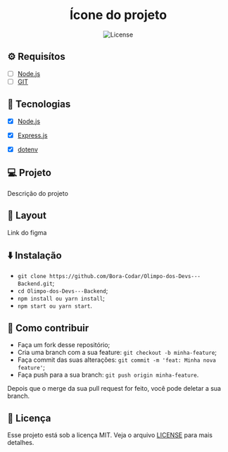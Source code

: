 <h1 align="center">
<!--   <img alt="Ícone do projeto" title="Terminal" src=".github/" width="100px" /> -->
  Ícone do projeto
</h1>

<p align="center">
  <img alt="License" src="https://img.shields.io/static/v1?label=license&message=MIT&color=5568f9&labelColor=111116">
</p>

## ⚙️ Requisítos

- [ ] [Node.js](https://nodejs.org/en/)
- [ ] [GIT](https://git-scm.com/)

## 🚀 Tecnologias

- [x] [Node.js](https://nodejs.org/en/)
- [x] [Express.js](https://expressjs.com/)
- [x] [dotenv](https://www.npmjs.com/package/dotenv)


## 💻 Projeto

Descrição do projeto

## 🔖 Layout

Link do figma

## ⬇️ Instalação

- `git clone https://github.com/Bora-Codar/Olimpo-dos-Devs---Backend.git`;
- `cd Olimpo-dos-Devs---Backend`;
- `npm install ou yarn install`;
- `npm start ou yarn start`.

## 🤔 Como contribuir

- Faça um fork desse repositório;
- Cria uma branch com a sua feature: `git checkout -b minha-feature`;
- Faça commit das suas alterações: `git commit -m 'feat: Minha nova feature'`;
- Faça push para a sua branch: `git push origin minha-feature`.

Depois que o merge da sua pull request for feito, você pode deletar a sua branch.

## :memo: Licença

Esse projeto está sob a licença MIT. Veja o arquivo [LICENSE](LICENSE.md) para mais detalhes.
